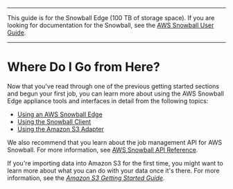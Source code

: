 --------

This guide is for the Snowball Edge \(100 TB of storage space\)\. If you are looking for documentation for the Snowball, see the [AWS Snowball User Guide](http://docs.aws.amazon.com/snowball/latest/ug/whatissnowball.html)\.

--------

# Where Do I Go from Here?<a name="where-to"></a>

Now that you've read through one of the previous getting started sections and begun your first job, you can learn more about using the AWS Snowball Edge appliance tools and interfaces in detail from the following topics:
+ [Using an AWS Snowball Edge](using-appliance.md)
+ [Using the Snowball Client](using-client.md)
+ [Using the Amazon S3 Adapter](using-adapter.md)

We also recommend that you learn about the job management API for AWS Snowball\. For more information, see [AWS Snowball API Reference](http://docs.aws.amazon.com/snowball/latest/api-reference/api-reference.html)\.

If you're importing data into Amazon S3 for the first time, you might want to learn more about what you can do with your data once it's there\. For more information, see the *[Amazon S3 Getting Started Guide](http://docs.aws.amazon.com/AmazonS3/latest/gsg/)\.*